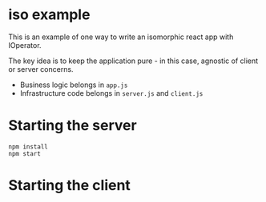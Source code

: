# iso example

This is an example of one way to write an isomorphic react app with IOperator.

The key idea is to keep the application pure - in this case, agnostic of client or server concerns.

- Business logic belongs in `app.js`
- Infrastructure code belongs in `server.js` and `client.js`

# Starting the server

    npm install
    npm start

# Starting the client


